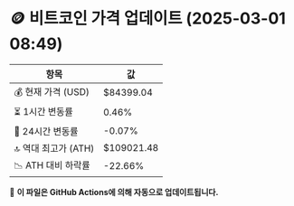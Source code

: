 # 🪙 비트코인 가격 업데이트 (2025-03-01 08:49)

| 항목                | 값 |
|--------------------|----------------|
| 💰 현재 가격 (USD) | $84399.04 |
| ⏳ 1시간 변동률    | 0.46% |
| 📆 24시간 변동률   | -0.07% |
| 🔝 역대 최고가 (ATH) | $109021.48 |
| 📉 ATH 대비 하락률 | -22.66% |

🔄 **이 파일은 GitHub Actions에 의해 자동으로 업데이트됩니다.**
